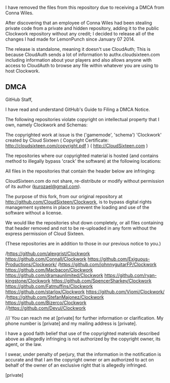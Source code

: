I have removed the files from this repository due to receiving a DMCA from Conna Wiles.

After discovering that an employee of Conna Wiles had been stealing private code from a private and hidden repository, adding it to the public Clockwork repository without any credit; I decided to release all of the changes I had made for LemonPunch since January 07 2014. 

The release is standalone, meaning it doesn't use CloudAuth; This is because CloudAuth sends a lot of information to authx.cloudsixteen.com including information about your players and also allows anyone with access to CloudAuth to browse any file within whatever you are using to host Clockwork.

DMCA
----

GitHub Staff,

I have read and understand GitHub's Guide to Filing a DMCA Notice.

The following repositories violate copyright on intellectual property
that I own, namely Clockwork and Schemas:

The copyrighted work at issue is the ('gamemode', 'schema') 'Clockwork'
created by Cloud Sixteen ( Copyright Certificate:
http://cloudsixteen.com/copyright.pdf ) ( http://CloudSixteen.com )

The repositories where our copyrighted material is hosted (and contains
method to illegally bypass 'crack' the software) at the following locations:

All files in the repositories that contain the header below are infringing:

CloudSixteen.com do not share, re-distribute or modify
without permission of its author (kurozael@gmail.com).

The purpose of this fork, from our original repository at
http://github.com/CloudSixteen/Clockwork, is to bypass digital rights
management systems in place to prevent the loading and use of the
software without a license.

We would like the repositories shut down completely, or all files
containing that header removed and not to be re-uploaded in any form
without the express permission of Cloud Sixteen.

(These repositories are in addition to those in our previous notice to you.)

/https://github.com/alexgrist/Clockwork
https://github.com/Connall/Clockwork
https://github.com/Exiguous-Productions/Clockwork/
/https://github.com/johnnyguitarFP/Clockwork
https://github.com/Macbacon/Clockwork
https://github.com/dramaunlimited/Clockwork
https://github.com/ryan-kingstone/Clockwork
https://github.com/SpencerSharkey/Clockwork
https://github.com/Fatmuffins/Clockwork
https://github.com/starlox/Clockwork
https://github.com/Viomi/Clockwork/
/https://github.com/StefanMajonez/Clockwork
https://github.com/Bizerco/Clockwork
//https://github.com/Devul/Clockwork

/// You can reach me at [private] for further information or clarification.
My phone number is [private] and my mailing
address is [private].

I have a good faith belief that use of the copyrighted materials
described above as allegedly infringing is not authorized by the
copyright owner, its agent, or the law.

I swear, under penalty of perjury, that the information in the
notification is accurate and that I am the copyright owner or am
authorized to act on behalf of the owner of an exclusive right that is
allegedly infringed.

[private]